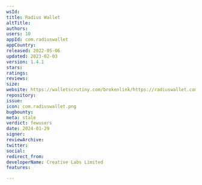 ```yaml
---
wsId: 
title: Radius Wallet
altTitle: 
authors: 
users: 10
appId: com.radiuswallet
appCountry: 
released: 2022-05-06
updated: 2023-02-03
version: 1.4.1
stars: 
ratings: 
reviews: 
size: 
website: https://walletscrutiny.com/brokenlink/https://radiuswallet.com/
repository: 
issue: 
icon: com.radiuswallet.png
bugbounty: 
meta: stale
verdict: fewusers
date: 2024-01-29
signer: 
reviewArchive: 
twitter: 
social: 
redirect_from: 
developerName: Creative Labs Limited
features: 

---
```



